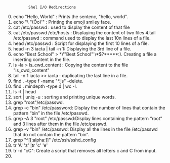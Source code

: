               Shel I/O Redirections
0. echo "Hello, World" : Prints the sentenc, "hello, world".
1. echo "\ "(Ôo)'" : Printing the emoji smiley face.
2. cat /etc/passwd : used to display the content of that file
3. cat /etc/passwd  /etc/hosts  : Displaying the content of two files
4.tail /etc/passwd : command used to display the last 10n lines of a file. 
5. head /etc/passwd : Script for displaying the first 10 lines of a file.
6. head -n 3 iacta | tail -n 1: Displaying the 3rd line of a file.
7. echo "Best School" > \*\\'"Best School"\'\\*$\?\*\*\*\*\*:). Creating a file a inserting content in the file.
8. ls -la > ls_cwd_content : Copying the content to the file "ls_cwd_content"
9. tail -n 1 iacta >> iacta : duplicating the last line in a file.
10. find . -type f -name "*.js" -delete.
11. find . mindepth -type d | wc -l.
12. ls -t | head 
13. sort | uniq -u : sorting  and printing unique words.
14. grep "root"/etc/passwd.
15. grep -c "bin" /etc/password: Display the number of lines that contain the pattern “bin” in the file /etc/passwd.
16. grep -A 3 "root" /etc/passwd:Display lines containing the pattern “root” and 3 lines after them in the file /etc/passwd.
17. grep -v "bin" /etc/passwd: Display all the lines in the file /etc/passwd that do not contain the pattern “bin”.
18. grep "^[[:alpha:]]" /etc/ssh/sshd_config
19. tr 'A' 'z' |tr 'c' 'e'
20. tr -d "cC": Create a script that removes all letters c and C from input.
21.    
